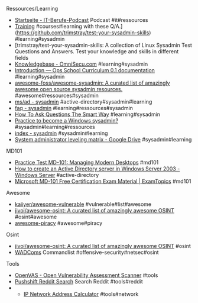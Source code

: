 




Ressources/Learning
- [Startseite - IT-Berufe-Podcast](https://it-berufe-podcast.de/) Podcast #it#ressources
- [Training](https://learn.microsoft.com/en-us/training/) #courses#learning
with these Q/A.](https://github.com/trimstray/test-your-sysadmin-skills) #learning#sysadmin
- [trimstray/test-your-sysadmin-skills: A collection of Linux Sysadmin Test Questions and Answers. Test your knowledge and skills in different fields 
- [Knowledgebase - OmniSecu.com](https://www.omnisecu.com/knowledge.php) #learning#sysadmin
- [Introduction — Ops School Curriculum 0.1 documentation](https://www.opsschool.org/introduction.html) #learning#sysadmin
- [awesome-foss/awesome-sysadmin: A curated list of amazingly awesome open source sysadmin resources.](https://github.com/awesome-foss/awesome-sysadmin) #awesome#ressources#sysadmin
- [ms/ad - sysadmin](https://www.reddit.com/r/sysadmin/wiki/ms/ad/) #active-directory#sysadmin#learning
- [faq - sysadmin](https://www.reddit.com/r/sysadmin/wiki/faq/) #learning#ressources#sysadmin
- [How To Ask Questions The Smart Way](http://catb.org/~esr/faqs/smart-questions.html) #learning#sysadmin
- [Practice to become a Windows sysadmin?](https://www.reddit.com/r/sysadmin/comments/3z7qd9/practice_to_become_a_windows_sysadmin/) #sysadmin#learning#ressources
- [index - sysadmin](https://www.reddit.com/r/sysadmin/wiki/index/) #sysadmin#learning
- [System administrator leveling matrix - Google Drive](https://docs.google.com/spreadsheets/d/1FBr20VIOePQH2aAH2a_6irvdB1NOTHZaD8U5e2MOMiw/pub?output=html) #sysadmin#learning


MD101
- [Practice Test MD-101: Managing Modern Desktops](https://forms.office.com/Pages/ResponsePage.aspx?id=DQSIkWdsW0yxEjajBLZtrQAAAAAAAAAAAAN__hmB6OFUMkg2WjJKR0k3UTZZNTY0WVhESjc4VFhGTS4u) #md101
- [How to create an Active Directory server in Windows Server 2003 - Windows Server](https://learn.microsoft.com/en-us/troubleshoot/windows-server/identity/create-an-active-directory-server) #active-directory
- [Microsoft MD-101 Free Certification Exam Material | ExamTopics](https://www.examtopics.com/exams/microsoft/md-101/) #md101


Awesome
- [kaiiyer/awesome-vulnerable](https://github.com/kaiiyer/awesome-vulnerable) #vulnerable#list#awesome
- [jivoi/awesome-osint: A curated list of amazingly awesome OSINT](https://github.com/jivoi/awesome-osint) #osint#awesome
- [awesome-piracy](https://github.com/Igglybuff/awesome-piracy/blob/master/readme.md) #awesome#piracy

Osint
- [jivoi/awesome-osint: A curated list of amazingly awesome OSINT](https://github.com/jivoi/awesome-osint) #osint
- [WADComs](https://wadcoms.github.io/#) Commandlist #offensive-security#netsec#osint


Tools
- [OpenVAS - Open Vulnerability Assessment Scanner](https://www.openvas.org/) #tools
- [Pushshift Reddit Search](https://redditsearch.io/) Search Reddit #tools#reddit
- - [IP Network Address Calculator](https://codebox.net/pages/ip-network-address-calculator) #tools#network
